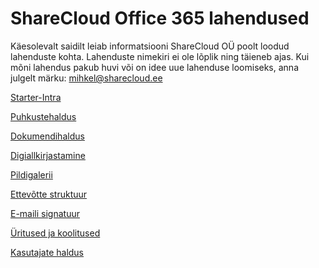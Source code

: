 # ShareCloud Office 365 lahendused 

Käesolevalt saidilt leiab informatsiooni ShareCloud OÜ poolt loodud lahenduste kohta. Lahenduste nimekiri ei ole lõplik ning täieneb ajas. Kui mõni lahendus pakub huvi või on idee uue lahenduse loomiseks, anna julgelt märku: <mihkel@sharecloud.ee>

[Starter-Intra](/products/starter/)

[Puhkustehaldus](/products/vacations/)

[Dokumendihaldus](/products/dms/)

[Digiallkirjastamine](/products/digitalsigning/)

[Pildigalerii](/products/picturegallery/)

[Ettevõtte struktuur](/products/orgStructure/)

[E-maili signatuur](/products/signature/)

[Üritused ja koolitused](/products/eventsAndTrainings/)

[Kasutajate haldus](/products/usersManagement/)

<!-- ??? note "Oluline märkus"
    Lorem ipsum dolor sit amet, consectetur adipiscing elit. Nulla et euismod
    nulla. Curabitur feugiat, tortor non consequat finibus, justo purus auctor
    massa, nec semper lorem quam in massa. -->
